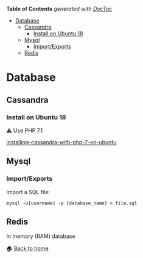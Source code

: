 <!-- START doctoc generated TOC please keep comment here to allow auto update -->
<!-- DON'T EDIT THIS SECTION, INSTEAD RE-RUN doctoc TO UPDATE -->
**Table of Contents**  *generated with [DocToc](https://github.com/thlorenz/doctoc)*

- [Database](#database)
  - [Cassandra](#cassandra)
    - [Install on Ubuntu 18](#install-on-ubuntu-18)
  - [Mysql](#mysql)
    - [Import/Exports](#importexports)
  - [Redis](#redis)

<!-- END doctoc generated TOC please keep comment here to allow auto update -->

Database
======

Cassandra
------

### Install on Ubuntu 18

:warning: Use PHP 7.1

[installing-cassandra-with-php-7-on-ubuntu](https://www.jimwestergren.com/installing-cassandra-with-php-7-on-ubuntu)


Mysql
------

### Import/Exports

Import a SQL file:
```
mysql -u[username] -p [database_name] < file.sql
```



Redis
------

In memory (RAM) database


:house: [Back to home](../../)